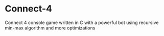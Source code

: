 # Connect-4
Connect 4 console game written in C with a powerful bot using recursive min-max algorithm and more optimizations
